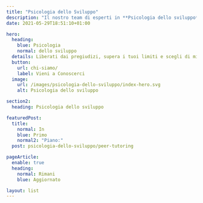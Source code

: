 ```yaml
---
title: "Psicologia dello Sviluppo"
description: "Il nostro team di esperti in **Psicologia dello sviluppo** si occupa di tutti i problemi legati all'evoluzione e allo sviluppo del comportamento umano."
date: 2021-05-29T18:51:10+01:00

hero:
  heading:
    blue: Psicologia 
    normal: dello sviluppo
  details: Liberati dai pregiudizi, supera i tuoi limiti e scegli di migliorare la tua vita! 
  button:
    url: chi-siamo/
    label: Vieni a Conoscerci
  image:
    url: /images/psicologia-dello-sviluppo/index-hero.svg
    alt: Psicologia dello sviluppo

section2:
  heading: Psicologia dello sviluppo

featuredPost: 
  title:
    normal: In 
    blue: Primo 
    normal2: "Piano:"
  post: psicologia-dello-sviluppo/peer-tutoring

pageArticle:
  enable: true
  heading:
    normal: Rimani 
    blue: Aggiornato

layout: list
---
```


